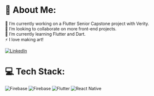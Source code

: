 # 💫 About Me:
🔭 I’m currently working on a Flutter Senior Capstone project with Verity.<br>👯 I’m looking to collaborate on more front-end projects. <br>🌱 I’m currently learning Flutter and Dart.<br>⚡ I love making art! 

[![LinkedIn](https://img.shields.io/badge/LinkedIn-%230077B5.svg?logo=linkedin&logoColor=white)](https://linkedin.com/in/www.linkedin.com/in/noosrat-rahman) 

# 💻 Tech Stack:
![Firebase](https://img.shields.io/badge/firebase-%23039BE5.svg?style=for-the-badge&logo=firebase) ![Firebase](https://img.shields.io/badge/Firebase-039BE5?style=for-the-badge&logo=Firebase&logoColor=white) ![Flutter](https://img.shields.io/badge/Flutter-%2302569B.svg?style=for-the-badge&logo=Flutter&logoColor=white) ![React Native](https://img.shields.io/badge/react_native-%2320232a.svg?style=for-the-badge&logo=react&logoColor=%2361DAFB)
